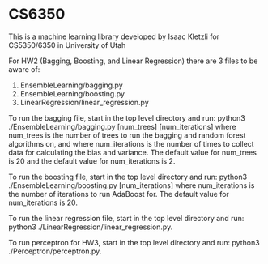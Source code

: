 # CS6350

This is a machine learning library developed by Isaac Kletzli for
CS5350/6350 in University of Utah

For HW2 (Bagging, Boosting, and Linear Regression) there are 3 files to be aware of:

1. EnsembleLearning/bagging.py
2. EnsembleLearning/boosting.py
3. LinearRegression/linear_regression.py

To run the bagging file, start in the top level directory and run: python3 ./EnsembleLearning/bagging.py [num_trees] [num_iterations] where num_trees is the number of trees to run the bagging and random forest algorithms on, and where num_iterations is the number of times to collect data for calculating the bias and variance. The default value for num_trees is 20 and the default value for num_iterations is 2.

To run the boosting file, start in the top level directory and run: python3 ./EnsembleLearning/boosting.py [num_iterations] where num_iterations is the number of iterations to run AdaBoost for. The default value for num_iterations is 20.

To run the linear regression file, start in the top level directory and run: python3 ./LinearRegression/linear_regression.py.

To run perceptron for HW3, start in the top level directory and run: python3 ./Perceptron/perceptron.py.